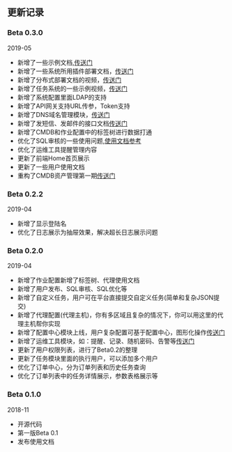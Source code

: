 
## 更新记录

### Beta 0.3.0

2019-05

- 新增了一些示例文档,[传送门](http://docs.opendevops.cn/zh/latest/example_docs.html)
- 新增了一些系统所用插件部署文档，[传送门](http://docs.opendevops.cn/zh/latest/plugin_docs.html)
- 新增了分布式部署文档的视频，[传送门](#)
- 新增了任务系统的一些示例视频，[传送门](https://www.bilibili.com/video/av53424572/)
- 新增了系统配置里面LDAP的支持
- 新增了API网关支持URL传参，Token支持
- 新增了DNS域名管理模块，[传送门](https://github.com/opendevops-cn/codo-dns)
- 新增了发短信、发邮件的接口文档[传送门](#)
- 新增了CMDB和作业配置中的标签树进行数据打通
- 优化了SQL审核的一些使用问题,[使用文档参考](#)
- 优化了运维工具提醒管理内容
- 更新了前端Home首页展示
- 更新了一些用户使用文档
- 重构了CMDB资产管理第一期[传送门](https://github.com/opendevops-cn/codo-cmdb)


### Beta 0.2.2

2019-04

- 新增了显示登陆名
- 优化了日志展示为抽屉效果，解决超长日志展示问题



### Beta 0.2.0

2019-04

- 新增了作业配置新增了标签树、代理使用文档
- 新增了用户发布、SQL审核、SQL优化等
- 新增了自定义任务，用户可在平台直接提交自定义任务(简单和复杂JSON提交)
- 新增了代理配置(代理主机)，你有多区域且复杂的情况下，你可以用这里的代理主机帮你实现
- 新增了配置中心模块上线，用户复杂配置可基于配置中心，图形化操作[传送门](https://github.com/opendevops-cn/kerrigan)
- 新增了运维工具模块，如：提醒、记录、随机密码、告警等[传送门](https://github.com/opendevops-cn/codo-tools)
- 更新了用户权限列表，进行了Beta0.2的整理
- 更新了任务模块里面的执行用户，可以添加多个用户
- 优化了订单中心，分为订单列表和历史任务查询
- 优化了订单列表中的任务详情展示，参数表格展示等


### Beta 0.1.0

2018-11

- 开源代码
- 第一版Beta 0.1
- 发布使用文档

